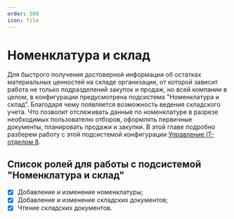 ```yaml
---
order: 500
icon: file
---
```

# Номенклатура и склад

Для быстрого получения достоверной информации об остатках материальных ценностей на складе организации, от которой зависит работа не только подразделений закупок и продаж, но всей компании в целом, в конфигурации предусмотрена подсистема "Номенклатура и склад". Благодаря чему появляется возможность ведения складского учета. Что позволит отслеживать данные по номенклатуре в разрезе необходимых пользователю отборов, оформлять первичные документы, планировать продажи и закупки. В этой главе подробно разберем работу с этой подсистемой конфигурации [Управление IT-отделом 8](https://softonit.ru/catalog/products/it/#detail).

## Список ролей для работы с подсистемой "Номенклатура и склад"

* [x] Добавление и изменение номенклатуры;
* [x] Добавление и изменение складских документов;
* [x] Чтение складских документов.
